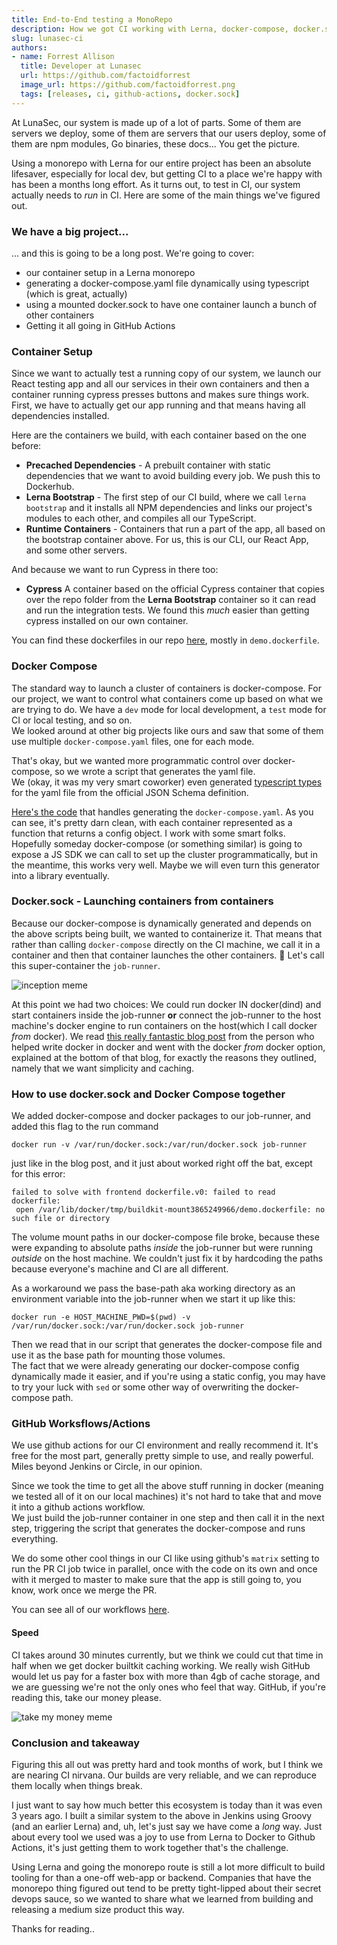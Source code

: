 ```yaml
---
title: End-to-End testing a MonoRepo
description: How we got CI working with Lerna, docker-compose, docker.sock, and cypress
slug: lunasec-ci
authors:
- name: Forrest Allison
  title: Developer at Lunasec
  url: https://github.com/factoidforrest
  image_url: https://github.com/factoidforrest.png
  tags: [releases, ci, github-actions, docker.sock]
---
```

<!--
  ~ Copyright by LunaSec (owned by Refinery Labs, Inc)
  ~
  ~ Licensed under the Creative Commons Attribution-ShareAlike 4.0 International
  ~ (the "License"); you may not use this file except in compliance with the
  ~ License. You may obtain a copy of the License at
  ~
  ~ https://creativecommons.org/licenses/by-sa/4.0/legalcode
  ~
  ~ See the License for the specific language governing permissions and
  ~ limitations under the License.
  ~
-->


At LunaSec, our system is made up of a lot of parts.  Some of them are servers we deploy, some of them are
servers that our users deploy, some of them are npm modules, Go binaries, these docs... You get the picture.

Using a monorepo with Lerna for our entire project has been an absolute lifesaver, especially for local dev, but getting CI to a place
we're happy with has been a months long effort. As it turns out, to test in CI, our system actually needs to _run_ in CI.
Here are some of the main things we've figured out.

### We have a big project...
... and this is going to be a long post.  We're going to cover:
* our container setup in a Lerna monorepo
* generating a docker-compose.yaml file dynamically using typescript (which is great, actually)
* using a mounted docker.sock to have one container launch a bunch of other containers
* Getting it all going in GitHub Actions


### Container Setup
Since we want to actually test a running
copy of our system, we launch our React testing app and all our services in their own containers and then a container 
running cypress presses buttons and makes sure things work.  First, we have to actually 
get our app running and that means having all dependencies installed.   

Here are the containers we build, with each container based on the one before:
* **Precached Dependencies** - A prebuilt container with static dependencies that we want to avoid building every job. 
  We push this to Dockerhub.
* **Lerna Bootstrap** - The first step of our CI build, where we call `lerna bootstrap` and it installs all NPM
  dependencies and links our project's modules to each other, and compiles all our TypeScript.
* **Runtime Containers** - Containers that run a part of the app, all based on the bootstrap container above. 
For us, this is our CLI, our React App, and some other servers.

And because we want to run Cypress in there too:
* **Cypress** A container based on the official Cypress container that copies over the repo folder from the **Lerna Bootstrap** container
  so it can read and run the integration tests.  We found 
this *much* easier than getting cypress installed on our own container.

You can find these dockerfiles in our repo [here](https://github.com/lunasec-io/lunasec/tree/master/js/docker), mostly in `demo.dockerfile`.

### Docker Compose
The standard way to launch a cluster of containers is docker-compose.  For our project, we want to control what containers come
up based on what we are trying to do.  We have a `dev` mode for local development, a `test` mode for CI or local testing, and so on.  
We looked around at other big projects like ours and saw that some of them use multiple `docker-compose.yaml` files, one for each mode.  

That's okay, but we wanted more programmatic control over docker-compose, so we wrote a script that generates the yaml file.  
We (okay, it was my very smart coworker) even generated
[typescript types](https://github.com/lunasec-io/lunasec/blob/master/js/sdks/packages/cli/src/docker-compose/docker-compose-types.ts) 
for the yaml file from the official JSON Schema definition.

[Here's the code](https://github.com/lunasec-io/lunasec/blob/master/js/sdks/packages/cli/src/docker-compose/lunasec-stack.ts) 
that handles generating the `docker-compose.yaml`.  As you can see, it's pretty darn clean, with each container represented as a function that returns
a config object.  I work with some smart folks.  Hopefully someday docker-compose (or something similar) is going to expose a JS SDK we can call to set up the cluster programmatically,
but in the meantime, this works very well.  Maybe we will even turn this generator into a library eventually.

### Docker.sock - Launching containers from containers
Because our docker-compose is dynamically generated and depends on the above scripts being built, we wanted to containerize it.
That means that rather than calling `docker-compose` directly on the CI machine, we call it in a container and then that container launches 
the other containers. 🤯 Let's call this super-container the `job-runner`.

![inception meme](/img/deeper-meme.jpg)

At this point we had two choices:  We could run docker IN docker(dind) and start containers inside the job-runner **or** 
connect the job-runner to the host machine's docker engine
to run containers on the host(which I call docker *from* docker).  We read [this really fantastic blog post](https://jpetazzo.github.io/2015/09/03/do-not-use-docker-in-docker-for-ci/)
from the person who helped write docker in docker and went with the docker *from* docker option, explained at the bottom of that blog, for exactly the reasons they outlined,
namely that we want simplicity and caching.  

### How to use docker.sock and Docker Compose together
We added docker-compose and docker packages to our job-runner, and added this flag to the run command
```shell
docker run -v /var/run/docker.sock:/var/run/docker.sock job-runner
```
just like in the blog post, and it just about worked right off the bat, except for this error:
```shell
failed to solve with frontend dockerfile.v0: failed to read dockerfile:
 open /var/lib/docker/tmp/buildkit-mount3865249966/demo.dockerfile: no such file or directory
```

The volume mount paths
in our docker-compose file broke, because these were expanding to absolute paths *inside* the job-runner but were running *outside* on the
host machine.  We couldn't just fix it by hardcoding the paths because everyone's machine and CI are all different.  

As a workaround we pass the base-path aka working directory as an environment variable into the job-runner when we start it up like this:
```shell
docker run -e HOST_MACHINE_PWD=$(pwd) -v /var/run/docker.sock:/var/run/docker.sock job-runner
```
Then we read that in our script that generates the docker-compose file and use it as the base path for mounting those volumes.  
The fact that we were already generating our docker-compose config dynamically made it easier, and if you're using a static config,
you may have to try your luck with `sed` or some other way of overwriting the docker-compose path.

### GitHub Worksflows/Actions
We use github actions for our CI environment and really recommend it.  It's free for the most part, generally pretty simple to use, and really powerful.
Miles beyond Jenkins or Circle, in our opinion.

Since we took the time to get all the above stuff running in docker (meaning we tested all of it on our local machines)
it's not hard to take that and move it into a github actions workflow.  
We just build the job-runner container in one step and then call it in the next step,
triggering the script that generates the docker-compose and runs everything.  

We do some other cool things in our CI like using github's `matrix` setting to run the PR CI job twice in parallel, once with the code on its
own and once with it merged to master to make sure that the app is still going to, you know, work once we merge the PR.  

You can see all of our workflows [here](https://github.com/lunasec-io/lunasec/tree/master/.github/workflows).

#### Speed
CI takes around 30 minutes currently, but we think we could cut that time in half when we get docker builtkit caching working.  We really 
wish GitHub would let us pay for a faster box
with more than 4gb of cache storage, and we are guessing we're not the only ones who feel that way.  GitHub, if you're reading this,
take our money please.

![take my money meme](/img/take-my-money-meme.jpg)

### Conclusion and takeaway
Figuring this all out was pretty hard and took months of work, but I think we are nearing CI nirvana.  Our builds are very reliable,
and we can reproduce them locally when things break.  

I just want to say how much better this ecosystem is today than it was even 3 years ago.  I built a similar system to the above
in Jenkins using Groovy (and an earlier Lerna) and, uh, let's just say we have come a _long_ way.  Just about
every tool we used was a joy to use from Lerna to Docker to Github Actions, it's just getting them to work together that's the challenge.

Using Lerna and going the monorepo route is still a lot more difficult to build tooling for than a one-off web-app or backend. Companies
that have the monorepo thing figured out tend to be pretty tight-lipped about their secret devops sauce,
so we wanted to share what we learned from building and releasing a medium size product this way.

Thanks for reading..